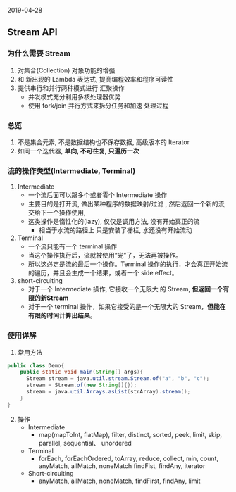 2019-04-28

## Stream API

### 为什么需要 Stream
1. 对集合(Collection) 对象功能的增强
2. 和 新出现的 Lambda 表达式, 提高编程效率和程序可读性
3. 提供串行和并行两种模式进行 汇聚操作
    - 并发模式充分利用多核处理器优势
    - 使用 fork/join 并行方式来拆分任务和加速 处理过程
    
### 总览
1. 不是集合元素, 不是数据结构也不保存数据, 高级版本的 Iterator
2. 如同一个迭代器, **单向, 不可往复, 只遍历一次**

### 流的操作类型(Intermediate, Terminal)
1. Intermediate
    - 一个流后面可以跟多个或者零个 Intermediate 操作
    - 主要目的是打开流, 做出某种程序的数据映射/过滤 , 然后返回一个新的流, 交给下一个操作使用, 
    - 这类操作是惰性化的(lazy), 仅仅是调用方法, 没有开始真正的流
        - 相当于水流的路径上 只是安装了栅栏, 水还没有开始流动 
2. Terminal
    - 一个流只能有一个 terminal 操作
    - 当这个操作执行后，流就被使用“光”了，无法再被操作。
    - 所以这必定是流的最后一个操作。Terminal 操作的执行，才会真正开始流的遍历，并且会生成一个结果，或者一个 side effect。
3. short-circuiting
    - 对于一个 Intermediate 操作, 它接收一个无限大 的 Stream, **但返回一个有限的新Stream**
    - 对于一个 terminal 操作，如果它接受的是一个无限大的 Stream，**但能在有限的时间计算出结果**。
    
    
### 使用详解
1. 常用方法
```java
public class Demo{
    public static void main(String[] args){
      Stream stream = java.util.stream.Stream.of("a", "b", "c");
      stream = Stream.of(new String[]{});
      stream = java.util.Arrays.asList(strArray).stream();
    }
}

```
     
2. 操作
    - Intermediate
        - map(mapToInt, flatMap), filter, distinct, sorted, peek, limit, skip, parallel,
        sequential、 unordered
    - Terminal
        - forEach, forEachOrdered, toArray, reduce, collect, min, count, anyMatch, allMatch, noneMatch
        findFist, findAny, iterator
    - Short-circuiting
        - anyMatch, allMatch, noneMatch, findFirst, findAny, limit
        